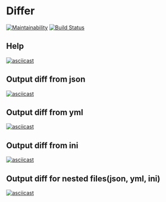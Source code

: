 # Differ
[![Maintainability](https://api.codeclimate.com/v1/badges/e1f7bd5f2bd0f8c3c336/maintainability)](https://codeclimate.com/github/martishevich/project-lvl2-s369/maintainability)
[![Build Status](https://travis-ci.org/martishevich/project-lvl1-s368.svg?branch=master)](https://travis-ci.org/martishevich/project-lvl1-s368)
## Help
[![asciicast](https://asciinema.org/a/4gPp1e88D3QvrWgv9A37hh8yh.svg)](https://asciinema.org/a/4gPp1e88D3QvrWgv9A37hh8yh)
## Output diff from json
[![asciicast](https://asciinema.org/a/EdREM10YxtGQtweii9YK68mTW.svg)](https://asciinema.org/a/EdREM10YxtGQtweii9YK68mTW)
## Output diff from yml
[![asciicast](https://asciinema.org/a/aHaOAPlZqYe7IrcoggjMUqTEm.svg)](https://asciinema.org/a/aHaOAPlZqYe7IrcoggjMUqTEm)
## Output diff from ini
[![asciicast](https://asciinema.org/a/31uTN9pfW9vyAlvGk1c3CMACq.svg)](https://asciinema.org/a/31uTN9pfW9vyAlvGk1c3CMACq)
## Output diff for nested files(json, yml, ini)
[![asciicast](https://asciinema.org/a/Bu3YmGuPFLSABqrlaQp1CzKb0.svg)](https://asciinema.org/a/Bu3YmGuPFLSABqrlaQp1CzKb0)<Paste>
